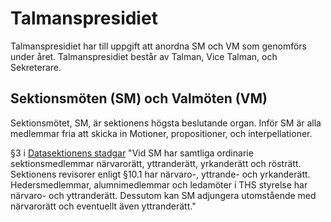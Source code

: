 # Talmanspresidiet

Talmanspresidiet har till uppgift att anordna SM och VM som genomförs under året. Talmanspresidiet består av Talman, Vice Talman, och Sekreterare.

## Sektionsmöten (SM) och Valmöten (VM)

Sektionsmötet, SM, är sektionens högsta beslutande organ. Inför SM är alla medlemmar fria att skicka in Motioner, propositioner, och interpellationer.

§3 i [Datasektionens stadgar](https://styrdokument.datasektionen.se/stadgar#3-sektionsm%C3%B6tet)
"Vid SM har samtliga ordinarie sektionsmedlemmar närvarorätt, yttranderätt, yrkanderätt och rösträtt. Sektionens revisorer enligt §10.1 har närvaro-, yttrande- och yrkanderätt. Hedersmedlemmar, alumnimedlemmar och ledamöter i THS styrelse har närvaro- och yttranderätt. Dessutom kan SM adjungera utomstående med närvarorätt och eventuellt även yttranderätt."